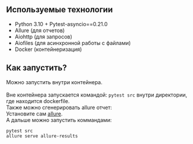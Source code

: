 ## Используемые технологии
* Python 3.10 + Pytest-asyncio==0.21.0
* Allure (для отчетов)
* Aiohttp (для запросов)
* Aiofiles (для асинхронной работы с файлами)
* Docker (контейнеризация)

## Как запустить?
Можно запустить внутри контейнера.<br>
<br>
Вне контейнера запускается командой: `pytest src` внутри директории, где находится dockerfile.<br>
Также можно сгенерировать allure отчет:<br>
Установите сам <a href="https://docs.qameta.io/allure-report/#_installing_a_commandline">allure</a>.<br>
А дальше можно запустить коммандами:
```
pytest src
allure serve allure-results
```